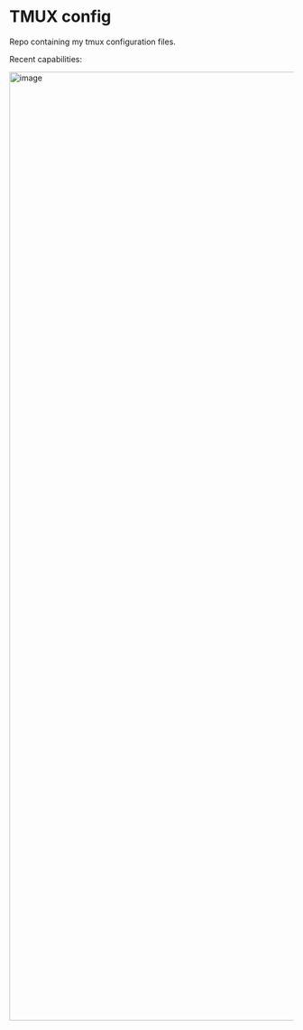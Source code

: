 # TMUX config

Repo containing my tmux configuration files.

Recent capabilities:

<img width="1680" alt="image" src="https://github.com/mgierada/tmux_conf/assets/23472449/8489341c-8b26-4250-a936-9fdfe6149439">
